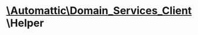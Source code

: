 # [\Automattic](../namespaces/automattic.md)[\Domain_Services_Client](../namespaces/automattic-domain-services-client.md)\Helper
